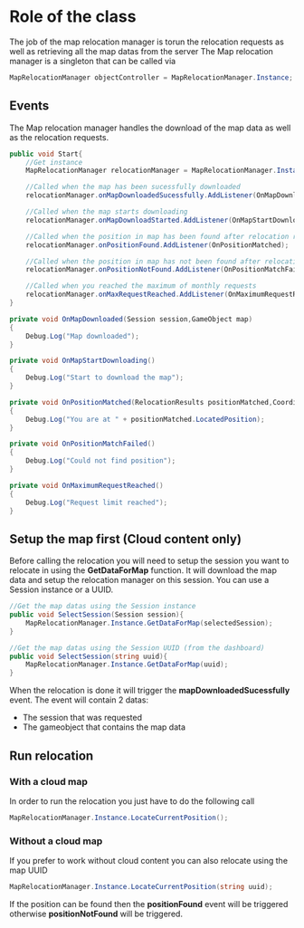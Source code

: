 # Role of the class
The job of the map relocation manager is torun the relocation requests as well as retrieving all the map datas from the server
The Map relocation manager is a singleton that can be called via 
```cs
MapRelocationManager objectController = MapRelocationManager.Instance;
```

## Events
The Map relocation manager handles the download of the map data as well as the relocation requests.

```cs
public void Start{
    //Get instance
    MapRelocationManager relocationManager = MapRelocationManager.Instance;

    //Called when the map has been sucessfully downloaded
    relocationManager.onMapDownloadedSucessfully.AddListener(OnMapDownloaded);

    //Called when the map starts downloading
    relocationManager.onMapDownloadStarted.AddListener(OnMapStartDownloading);

    //Called when the position in map has been found after relocation request
    relocationManager.onPositionFound.AddListener(OnPositionMatched);

    //Called when the position in map has not been found after relocation request
    relocationManager.onPositionNotFound.AddListener(OnPositionMatchFailed);

    //Called when you reached the maximum of monthly requests
    relocationManager.onMaxRequestReached.AddListener(OnMaximumRequestReached);
}

private void OnMapDownloaded(Session session,GameObject map)
{
    Debug.Log("Map downloaded");    
}

private void OnMapStartDownloading()
{
    Debug.Log("Start to download the map");
}

private void OnPositionMatched(RelocationResults positionMatched,CoordinateSystem newCoords)
{
    Debug.Log("You are at " + positionMatched.LocatedPosition);  
}

private void OnPositionMatchFailed()
{
    Debug.Log("Could not find position");
}

private void OnMaximumRequestReached()
{
    Debug.Log("Request limit reached");
}

```
## Setup the map first (Cloud content only)
Before calling the relocation you will need to setup the session you want to relocate in using the __GetDataForMap__ function. It will download the map data and setup the relocation manager on this session. You can use a Session instance or a UUID.

```cs
//Get the map datas using the Session instance
public void SelectSession(Session session){
    MapRelocationManager.Instance.GetDataForMap(selectedSession);                
}

//Get the map datas using the Session UUID (from the dashboard)
public void SelectSession(string uuid){
    MapRelocationManager.Instance.GetDataForMap(uuid);                
}

```

When the relocation is done it will trigger the  __mapDownloadedSucessfully__ event. The event will contain 2 datas:
- The session that was requested
- The gameobject that contains the map data

## Run relocation

### With a cloud map
In order to run the relocation you just have to do the following call
```cs
MapRelocationManager.Instance.LocateCurrentPosition();
```

### Without a cloud map
If you prefer to work without cloud content you can also relocate using the map UUID
```cs
MapRelocationManager.Instance.LocateCurrentPosition(string uuid);
```

If the position can be found then the __positionFound__ event will be triggered otherwise __positionNotFound__ will be triggered.